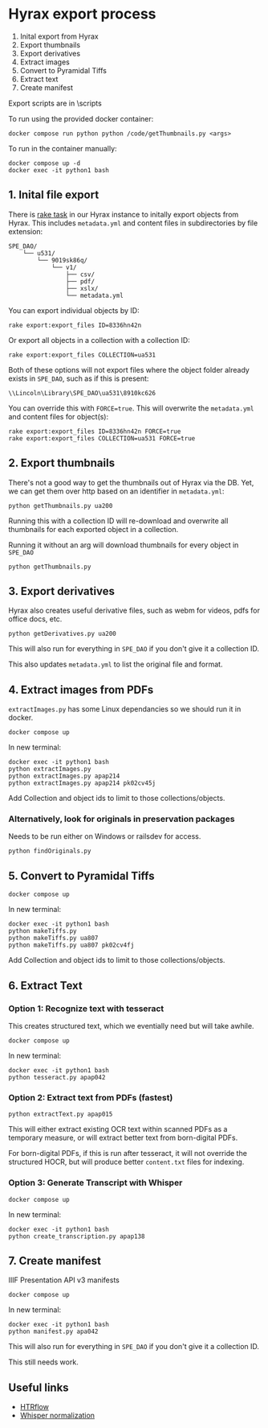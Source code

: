 # Hyrax export process

1. Inital export from Hyrax
2. Export thumbnails
3. Export derivatives
4. Extract images
5. Convert to Pyramidal Tiffs
6. Extract text
7. Create manifest

Export scripts are in \scripts

To run using the provided docker container:
```
docker compose run python python /code/getThumbnails.py <args>
```

To run in the container manually:
```
docker compose up -d
docker exec -it python1 bash
```

## 1. Inital file export

There is [rake task](https://github.com/UAlbanyArchives/hyrax-UAlbany/blob/main/lib/tasks/export_files.rake) in our Hyrax instance to initally export objects from Hyrax. This includes `metadata.yml` and content files in subdirectories by file extension:
```
SPE_DAO/
	└── u531/
		└── 9019sk86q/
			└── v1/
				├── csv/
				├── pdf/
				├── xslx/
				└── metadata.yml
```

You can export individual objects by ID:
```
rake export:export_files ID=8336hn42n
```

Or export all objects in a collection with a collection ID:
```
rake export:export_files COLLECTION=ua531
```

Both of these options will not export files where the object folder already exists in `SPE_DAO`, such as if this is present:
```
\\Lincoln\Library\SPE_DAO\ua531\8910kc626
```

You can override this with `FORCE=true`. This will overwrite the `metadata.yml` and content files for object(s):
```
rake export:export_files ID=8336hn42n FORCE=true
rake export:export_files COLLECTION=ua531 FORCE=true
```

## 2. Export thumbnails

There's not a good way to get the thumbnails out of Hyrax via the DB. Yet, we can get them over http based on an identifier in `metadata.yml`:
```
python getThumbnails.py ua200
```
Running this with a collection ID will re-download and overwrite all thumbnails for each exported object in a collection.

Running it without an arg will download thumbnails for every object in `SPE_DAO`
```
python getThumbnails.py
```

## 3. Export derivatives

Hyrax also creates useful derivative files, such as webm for videos, pdfs for office docs, etc.

```
python getDerivatives.py ua200
```

This will also run for everything in `SPE_DAO` if you don't give it a collection ID.

This also updates `metadata.yml` to list the original file and format.

## 4. Extract images from PDFs

`extractImages.py` has some Linux dependancies so we should run it in docker.

`docker compose up`

In new terminal:
```
docker exec -it python1 bash
python extractImages.py
python extractImages.py apap214
python extractImages.py apap214 pk02cv45j
```

Add Collection and object ids to limit to those collections/objects.

### Alternatively, look for originals in preservation packages

Needs to be run either on Windows or railsdev for access.
```
python findOriginals.py
```

## 5. Convert to Pyramidal Tiffs

`docker compose up`

In new terminal:
```
docker exec -it python1 bash
python makeTiffs.py
python makeTiffs.py ua807
python makeTiffs.py ua807 pk02cv4fj
```

Add Collection and object ids to limit to those collections/objects.

## 6. Extract Text

### Option 1: Recognize text with tesseract

This creates structured text, which we eventially need but will take awhile.

`docker compose up`

In new terminal:
```
docker exec -it python1 bash
python tesseract.py apap042
```

### Option 2: Extract text from PDFs (fastest)

```
python extractText.py apap015
```

This will either extract existing OCR text within scanned PDFs as a temporary measure, or will extract better text from born-digital PDFs.

For born-digital PDFs, if this is run after tesseract, it will not override the structured HOCR, but will produce better `content.txt` files for indexing.

### Option 3: Generate Transcript with Whisper

`docker compose up`

In new terminal:
```
docker exec -it python1 bash
python create_transcription.py apap138
```

## 7. Create manifest

IIIF Presentation API v3 manifests

`docker compose up`

In new terminal:
```
docker exec -it python1 bash
python manifest.py apa042
```

This will also run for everything in `SPE_DAO` if you don't give it a collection ID.

This still needs work.

## Useful links

* [HTRflow](https://huggingface.co/blog/Gabriel/htrflow)
* [Whisper normalization](https://github.com/IUBLibTech/fantastic_futures_2024_whisper/blob/main/normalize_content_media.py)

